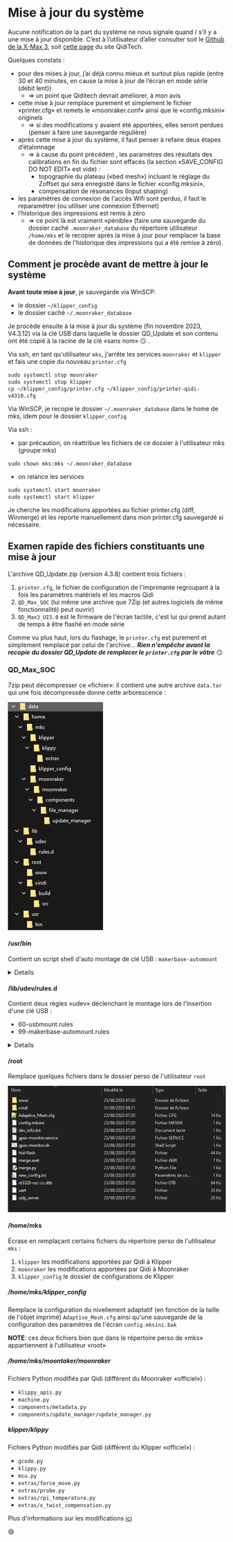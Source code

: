 # Mise à jour du système

Aucune notification de la part du système ne nous signale quand / s’il y a une mise à jour disponible.
C’est à l’utilisateur d’aller consulter soit le [Github de la X-Max 3](https://github.com/QIDITECH/QIDI_MAX3/releases), soit [cette page](https://qidi3d.com/pages/software-firmware?z_code=p12711140855145122921) du site QidiTech.

Quelques constats :

- pour des mises à jour, j’ai déjà connu mieux et surtout plus rapide (entre 30 et 40 minutes, en cause la mise à jour de l’écran en mode série (débit lent))
   - => un point que Qiditech devrait améliorer, à mon avis
- cette mise à jour remplace purement et simplement le fichier «printer.cfg» et remets le «moonraker.conf» ainsi que le «config.mksini» originels 
   - => si des modifications y avaient été apportées, elles seront perdues (penser à faire une sauvegarde régulière)
- après cette mise à jour du système, il faut penser à refaire deux étapes d’étalonnage
   - => à cause du point précédent , les paramètres des résultats des calibrations en fin du fichier sont effacés (la section «SAVE_CONFIG DO NOT EDIT» est vide) :
        - topographie du plateau («bed mesh») incluant le réglage du Zoffset qui sera enregistré dans le fichier «config.mksini»,
        - compensation de résonances (Input shaping)
- les paramètres de connexion de l'accès Wifi sont perdus, il faut le reparamétrer (ou utiliser  une connexion Ethernet)
- l’historique des impressions est remis à zéro
   - => ce point là est vraiment «pénible» (faire une sauvegarde du dossier caché `.moonraker_database` du répertoire utilisateur `/home/mks` et le recopier après la mise à jour pour remplacer la base de données de l'historique des impressions qui a été remise à zéro).

## Comment je procède avant de mettre à jour le système

**Avant toute mise à jour**, je sauvegarde via WinSCP:
- le dossier `~/klipper_config`
- le dossier caché `~/.moonraker_database`

Je procède ensuite à la mise à jour du système (fin novembre 2023, V4.3.12) via la clé USB dans laquelle le dossier QD_Update et son contenu ont été copié à la racine de la clé «sans nom» :smirk: .

Via ssh, en tant qu'utilisateur `mks`, j'arrête les services `moonraker` et `klipper` et fais une copie du nouveau `printer.cfg`

```
sudo systemctl stop moonraker
sudo systemctl stop klipper
cp ~/klipper_config/printer.cfg ~/klipper_config/printer-qidi-v4310.cfg
```

Via WinSCP, je recopie le dossier  `~/.moonraker_database` dans le home de mks, idem pour le dossier `klipper_config`

Via ssh :

- par précaution, on réattribue les fichiers de ce dossier à l'utilisateur mks (groupe mks)

```
sudo chown mks:mks ~/.moonraker_database
```

- on relance les services 

```
sudo systemctl start moonraker
sudo systemctl start klipper
```

Je cherche les modifications apportées au fichier printer.cfg (diff, Winmerge) et les reporte manuellement dans mon printer.cfg sauvegardé si nécessaire.

## Examen rapide des fichiers constituants une mise à jour

L'archive QD_Update.zip (version 4.3.8) contient trois fichiers :
1. `printer.cfg`, le fichier de configuration de l'imprimante regroupant à la fois les paramètres matériels et les macros Qidi
2. `QD_Max_SOC` (lui même une archive que 7Zip (et autres logiciels de même fonctionnalité) peut ouvrir)
3. `QD_Max3_UI5.0` est le firmware de l'écran tactile, c'est lui qui prend autant de temps à être flashé en mode série

Comme vu plus haut, lors du flashage, le `printer.cfg` est  purement et simplement remplacé par celui de l'archive… ***Rien n'empêche avant la recopie du dossier QD_Update de remplacer le `printer.cfg` par le vôtre*** :smirk:

### QD_Max_SOC

7zip peut décompresser ce «fichier»: il contient une autre archive `data.tar` qui une fois décompressée donne cette arborescence :

![qd_max_soc](../Images/qd_update-qd_max_soc-path.jpg)

#### /usr/bin

Contient un script shell d'auto montage de clé USB : `makerbase-automount`

<details>

```
#!/bin/sh
#$1 = <dev>

# Default options to use for mounting
AUTOMOUNT_OPTS='users'
# Default type to use for mounting
AUTOMOUNT_TYPE='auto'

# Directory to look for type-specific settings
confdir=/etc/makerbase-automount.d

# Directory to use as parent media dir for mountpoints
# mediadir=/media
mediadir=/home/mks/gcode_files

[ $(id -u) != 0 ] && {
    echo "This tool requires root permissions"
    exit 1
}

log() {
    echo "$*" | systemd-cat -p ${loglevel:-info} -t "media-automount"
}

alias debuglog="loglevel=debug log"
alias errorlog="loglevel=err log"

if ! [ "$1" ]
then
    errorlog "missing arguments! a device name must be provided"
    exit 1
else
    dev=/dev/${1##/*/}
fi

#pwtest:dev中没有对应的块文件显示但是挂载点任然存在的情况
if ! [ -b /dev/sda1 ] && [ -d /home/mks/gcode_files/sda1 ]
then
    mountpoint /home/mks/gcode_files/sda1
    if [ $?==0 ]
    then
        umount /dev/sda1
        rmdir /home/mks/gcode_files/sda1
    fi
fi
#本来想写循环，但是实际上应该不会有多次插拔情况，直接多执行两次判断就好
if ! [ -b /dev/sdb1 ] && [ -d /home/mks/gcode_files/sdb1 ]
then
    mountpoint /home/mks/gcode_files/sdb1
    if [ $?==0 ]
    then
        umount /dev/sdb1
        rmdir /home/mks/gcode_files/sdb1
    fi
fi
#pwtest:end


# Check if the device exists, if not but mounted, umount it
if ! [ -b $dev ]
then
    if grep /etc/mtab -qe "^$dev"
    then
        log "$dev device removed, umounting and cleaning $mediadir"
        if umount "$dev"
        then
            exitcode=0
        else
            exitcode=$?
            errorlog "Error umounting $dev errcode:$exitcode"
            errorlog "Command was: umount $dev"
        fi
    else
        # prevent it from failing on nonexistent devices and degrading systemctl boot
        exitcode=0
        errorlog "device doesn't exist anymore or is not a block device: $dev"
    fi

    # cleanup
    for dir in "$mediadir"/*
    do
        # Only clean non active mountpoints that have no /etc/fstab entry
        if [ -d "$dir" ] && ! mountpoint -q "$dir" && awk '$2=="'$dir'"{exit 1}' /etc/fstab; then
            rmdir "$dir"
        fi
    done
    exit $exitcode
fi

# Load additional info for the block device
eval $(blkid -po export $dev)

# Devices with unknown type will be ignored
if [ -z "$TYPE" ]
then
    debuglog "$dev has no known filesystem type, ignoring mount request"
    exit 0
fi

# Check /etc/fstab for an entry corresponding to the device
[ "$UUID" ] && fstab=$(grep /etc/fstab -e "^[^#]*${UUID}") || \
[ "$LABEL" ] && fstab=$(grep /etc/fstab -e "^[^#]*${LABEL}") || \
fstab=$(grep /etc/fstab -e "^[ \t]*$dev[ \t]")

# Don't manage devices that are already in fstab
if [ "$fstab" ]
then
    debuglog "$dev already in /etc/fstab, automount won't manage it: ${fstab#\t}"
    exit 0
fi

# directory name
# AUTOMOUNT_DIR="${mediadir}/${LABEL:-${dev##*/}}.$TYPE"
# AUTOMOUNT_DIR="${mediadir}/${LABEL:-${dev##*/}}"
AUTOMOUNT_DIR="${mediadir}/${1##*/}"

# Avoid conflicts when multiple devices have the same label
if [ -e "$AUTOMOUNT_DIR" ] && mountpoint -q "$AUTOMOUNT_DIR"
then
    dups=$(find "${AUTOMOUNT_DIR}*" -maxdepth 0 -printf '.' | wc -c)
    AUTOMOUNT_DIR="${AUTOMOUNT_DIR}_$((dups+1))"
fi

# Load Filesystem-specific configuration for mounting
if [ -e "$confdir/$TYPE" ]
then
    debuglog "loading configuration for fs type $TYPE"
    . "$confdir/$TYPE"
elif [ -e "$confdir/auto" ]
then
    . "$confdir/auto"
fi


log "mounting device $dev in $AUTOMOUNT_DIR"
mkdir -p "$AUTOMOUNT_DIR"
if mount -t "$AUTOMOUNT_TYPE" -o "$AUTOMOUNT_OPTS" "$dev" "$AUTOMOUNT_DIR"
then
    # Notify
    username="$(ps au | awk '$11 ~ /^xinit/ { print $1; exit }')"
    [ "$username" ] && DISPLAY=:0 runuser -u "$username" xdg-open "$AUTOMOUNT_DIR"
    log "Device successfully mounted: $AUTOMOUNT_DIR"
#    exit 0
else
    errorlog "Mount error: $?"
    errorlog "Command was : mount -t $AUTOMOUNT_TYPE -o $AUTOMOUNT_OPTS $dev $AUTOMOUNT_DIR"

    rmdir "$AUTOMOUNT_DIR"
#    exit 1
fi
```
  
</details>

#### /lib/udev/rules.d

Contient deux règles «udev» déclenchant le montage lors de l'insertion d'une clé USB :
- 60-usbmount.rules
- 99-makerbase-automount.rules

<details>

***60-usbmount.rules***
```
# KERNEL=="sd[a-z]", NAME="%k", SYMLINK+="%k", GROUP="users"

# ACTION=="add", KERNEL=="sd[a-z][0-9]", SYMLINK+="%k", GROUP="users", NAME="%k"

# ACTION=="add", KERNEL=="sd[a-z][0-9]", RUN+="/bin/mkdir -p /home/mks/gcode_files/%k"

# ACTION=="add", KERNEL=="sd[a-z][0-9]", RUN+="/bin/systemd-mount --no-block --collect /dev/%k /home/mks/gcode_files/%k"

# ACTION=="remove", KERNEL=="sd[a-z][0-9]", RUN+="/bin/systemd-umount /home/mks/gcode_files/%k"

# ACTION=="remove", KERNEL=="sd[a-z][0-9]", RUN+="/bin/rm -rf /home/mks/gcode_files/%k"

# mount the device when added
KERNEL=="sd[a-z]*", ACTION=="add",  	RUN+="/usr/bin/systemctl --no-block restart makerbase-automount@%k.service"

# clean up after device removal
KERNEL=="sd[a-z]*", ACTION=="remove",	RUN+="/usr/bin/systemctl --no-block restart makerbase-automount@%k.service"
```

***99-makerbase-automount.rules***
```
# none
```

</details>

#### /root

Remplace quelques fichiers dans le dossier perso de l'utilisateur `root`

![root](../Images/dossiers-data-tar-root.jpg)

#### /home/mks

Écrase en remplaçant certains fichiers du répertoire perso de l'utilisateur `mks` :

1. `klipper` les modifications apportées par Qidi à Klipper
2. `moonraker` les modifications apportées par Qidi à Moonraker
3. `klipper_config` le dossier de configurations de Klipper

##### /home/mks/klipper_config

Remplace la configuration du nivellement adaptatif (en fonction de la taille de l'objet imprimé) `Adaptive_Mesh.cfg` ainsi qu'une sauvegarde de la configuration des paramétres de l'écran `config.mksini.bak`

**NOTE**: ces deux fichiers bien que dans le répertoire perso de «mks» appartiennent à l'utilisateur «root»

##### /home/mks/moontaker/moonraker

Fichiers Python modifiés par Qidi (diffèrent du Moonraker «officiel») :

- `klippy_apis.py`
- `machine.py`
- `components/metadata.py`
- `components/update_manager/update_manager.py`

##### klipper/klippy

Fichiers Python modifiés par Qidi (diffèrent du Klipper «officiel») :

- `gcode.py`
- `klippy.py`
- `mcu.py`
- `extras/force_move.py`
- `extras/probe.py`
- `extras/rpi_temperature.py`
- `extras/x_twist_compensation.py`

Plus d'informations sur les modifications [ici](./git-klipper-moonraker.md)

:smile:
